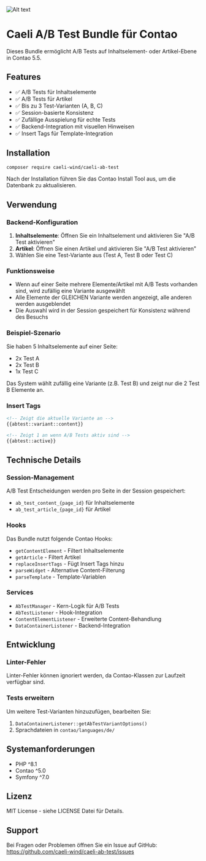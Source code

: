 ![Alt text](docs/logo.png?raw=true "logo")


# Caeli A/B Test Bundle für Contao

Dieses Bundle ermöglicht A/B Tests auf Inhaltselement- oder Artikel-Ebene in Contao 5.5.

## Features

- ✅ A/B Tests für Inhaltselemente
- ✅ A/B Tests für Artikel  
- ✅ Bis zu 3 Test-Varianten (A, B, C)
- ✅ Session-basierte Konsistenz
- ✅ Zufällige Ausspielung für echte Tests
- ✅ Backend-Integration mit visuellen Hinweisen
- ✅ Insert Tags für Template-Integration

## Installation

```bash
composer require caeli-wind/caeli-ab-test
```

Nach der Installation führen Sie das Contao Install Tool aus, um die Datenbank zu aktualisieren.

## Verwendung

### Backend-Konfiguration

1. **Inhaltselemente**: Öffnen Sie ein Inhaltselement und aktivieren Sie "A/B Test aktivieren"
2. **Artikel**: Öffnen Sie einen Artikel und aktivieren Sie "A/B Test aktivieren"
3. Wählen Sie eine Test-Variante aus (Test A, Test B oder Test C)

### Funktionsweise

- Wenn auf einer Seite mehrere Elemente/Artikel mit A/B Tests vorhanden sind, wird zufällig eine Variante ausgewählt
- Alle Elemente der GLEICHEN Variante werden angezeigt, alle anderen werden ausgeblendet
- Die Auswahl wird in der Session gespeichert für Konsistenz während des Besuchs

### Beispiel-Szenario

Sie haben 5 Inhaltselemente auf einer Seite:
- 2x Test A
- 2x Test B  
- 1x Test C

Das System wählt zufällig eine Variante (z.B. Test B) und zeigt nur die 2 Test B Elemente an.

### Insert Tags

```html
<!-- Zeigt die aktuelle Variante an -->
{{abtest::variant::content}}

<!-- Zeigt 1 an wenn A/B Tests aktiv sind -->
{{abtest::active}}
```

## Technische Details

### Session-Management

A/B Test Entscheidungen werden pro Seite in der Session gespeichert:
- `ab_test_content_{page_id}` für Inhaltselemente
- `ab_test_article_{page_id}` für Artikel

### Hooks

Das Bundle nutzt folgende Contao Hooks:
- `getContentElement` - Filtert Inhaltselemente
- `getArticle` - Filtert Artikel
- `replaceInsertTags` - Fügt Insert Tags hinzu
- `parseWidget` - Alternative Content-Filterung
- `parseTemplate` - Template-Variablen

### Services

- `AbTestManager` - Kern-Logik für A/B Tests
- `AbTestListener` - Hook-Integration
- `ContentElementListener` - Erweiterte Content-Behandlung
- `DataContainerListener` - Backend-Integration

## Entwicklung

### Linter-Fehler

Linter-Fehler können ignoriert werden, da Contao-Klassen zur Laufzeit verfügbar sind.

### Tests erweitern

Um weitere Test-Varianten hinzuzufügen, bearbeiten Sie:
1. `DataContainerListener::getAbTestVariantOptions()`
2. Sprachdateien in `contao/languages/de/`

## Systemanforderungen

- PHP ^8.1
- Contao ^5.0
- Symfony ^7.0

## Lizenz

MIT License - siehe LICENSE Datei für Details.

## Support

Bei Fragen oder Problemen öffnen Sie ein Issue auf GitHub:
https://github.com/caeli-wind/caeli-ab-test/issues
